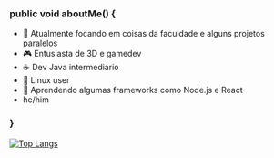 ### public void aboutMe() {

- 🔭 Atualmente focando em coisas da faculdade e alguns projetos paralelos
- 🎮 Entusiasta de 3D e gamedev
- ☕ Dev Java intermediário
- 🐧 Linux user
- 🌱 Aprendendo algumas frameworks como Node.js e React
- he/him

### }

[![Top Langs](https://github-readme-stats.vercel.app/api/top-langs/?username=nosdrahcirvsky&count_private=true&theme=github_dark)](https://github.com/nosdrahcirvsky/github-readme-stats)
